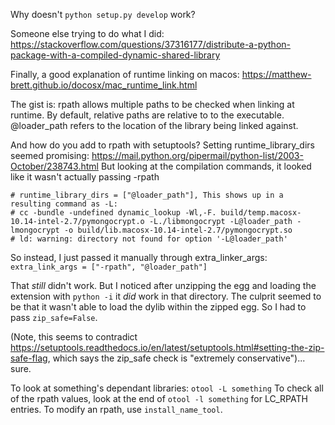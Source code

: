 Why doesn't `python setup.py develop` work?

Someone else trying to do what I did:
https://stackoverflow.com/questions/37316177/distribute-a-python-package-with-a-compiled-dynamic-shared-library

Finally, a good explanation of runtime linking on macos:
https://matthew-brett.github.io/docosx/mac_runtime_link.html

The gist is: rpath allows multiple paths to be checked when linking at runtime.
By default, relative paths are relative to to the executable.
@loader_path refers to the location of the library being linked against.

And how do you add to rpath with setuptools? Setting runtime_library_dirs seemed promising:
https://mail.python.org/pipermail/python-list/2003-October/238743.html
But looking at the compilation commands, it looked like it wasn't actually passing -rpath
```
# runtime_library_dirs = ["@loader_path"], This shows up in a resulting command as -L:
# cc -bundle -undefined dynamic_lookup -Wl,-F. build/temp.macosx-10.14-intel-2.7/pymongocrypt.o -L./libmongocrypt -L@loader_path -lmongocrypt -o build/lib.macosx-10.14-intel-2.7/pymongocrypt.so
# ld: warning: directory not found for option '-L@loader_path'
```

So instead, I just passed it manually through extra_linker_args:
`extra_link_args = ["-rpath", "@loader_path"]`

That *still* didn't work. But I noticed after unzipping the egg and loading the extension with `python -i` it *did* work in that directory. The culprit seemed to be that it wasn't able to load the dylib within the zipped egg. So I had to pass `zip_safe=False`.

(Note, this seems to contradict https://setuptools.readthedocs.io/en/latest/setuptools.html#setting-the-zip-safe-flag, which says the zip_safe check is "extremely conservative")... sure.

To look at something's dependant libraries: `otool -L something`
To check all of the rpath values, look at the end of `otool -l something` for LC_RPATH entries.
To modify an rpath, use `install_name_tool`.